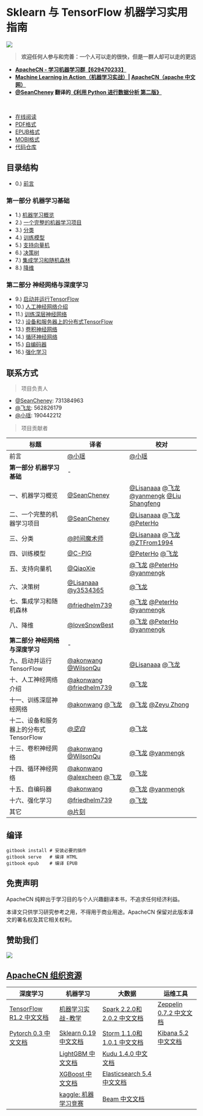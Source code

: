# Sklearn 与 TensorFlow 机器学习实用指南

![](cover.jpg)

> **欢迎任何人参与和完善：一个人可以走的很快，但是一群人却可以走的更远**

* **[ApacheCN - 学习机器学习群【629470233】](http://shang.qq.com/wpa/qunwpa?idkey=30e5f1123a79867570f665aa3a483ca404b1c3f77737bc01ec520ed5f078ddef)**
* **[Machine Learning in Action（机器学习实战）](https://github.com/apachecn/MachineLearning)| [ApacheCN（apache 中文网）](http://www.apachecn.org/)**
* **[@SeanCheney](https://www.jianshu.com/u/130f76596b02) 翻译的[《利用 Python 进行数据分析 第二版》](https://www.jianshu.com/p/04d180d90a3f)**

&zwj;

+ [在线阅读](https://www.gitbook.com/book/wizardforcel/hands-on-ml-with-sklearn-and-tf/details)
+ [PDF格式](https://www.gitbook.com/download/pdf/book/wizardforcel/hands-on-ml-with-sklearn-and-tf)
+ [EPUB格式](https://www.gitbook.com/download/epub/book/wizardforcel/hands-on-ml-with-sklearn-and-tf)
+ [MOBI格式](https://www.gitbook.com/download/mobi/book/wizardforcel/hands-on-ml-with-sklearn-and-tf)
+ [代码仓库](https://github.com/apachecn/hands_on_Ml_with_Sklearn_and_TF)

## 目录结构

* 0.) [前言](/docs/0.前言.md)

### 第一部分 机器学习基础

* 1.) [机器学习概览](/docs/1.机器学习概览.md)
* 2.) [一个完整的机器学习项目](/docs/2.一个完整的机器学习项目.md)
* 3.) [分类](/docs/3.分类.md)
* 4.) [训练模型](/docs/4.训练模型.md)
* 5.) [支持向量机](/docs/5.支持向量机.md)
* 6.) [决策树](/docs/6.决策树.md)
* 7.) [集成学习和随机森林](/docs/7.集成学习和随机森林.md)
* 8.) [降维](/docs/8.降维.md)

### 第二部分 神经网络与深度学习

* 9.) [启动并运行TensorFlow](/docs/9.启动并运行TensorFlow.md)
* 10.) [人工神经网络介绍](/docs/10.人工神经网络介绍.md)
* 11.) [训练深层神经网络](/docs/11.训练深层神经网络.md)
* 12.) [设备和服务器上的分布式TensorFlow](/docs/12.设备和服务器上的分布式TensorFlow.md)
* 13.) [卷积神经网络](/docs/13.卷积神经网络.md)
* 14.) [循环神经网络](/docs/14.循环神经网络.md)
* 15.) [自编码器](/docs/15.自编码器.md)
* 16.) [强化学习](/docs/16.强化学习.md)

## 联系方式

> 项目负责人

* [@SeanCheney](https://www.jianshu.com/u/130f76596b02): 731384963
* [@飞龙](https://github.com/wizardforcel): 562826179
* [@小瑶](https://github.com/chenyyx): 190442212

> 项目贡献者

| 标题 | 译者 | 校对 |
| --- | --- | --- |
| 前言 | [@小瑶](https://github.com/chenyyx) | [@小瑶](https://github.com/chenyyx) |
| **第一部分 机器学习基础** | - |
| 一、机器学习概览 | [@SeanCheney](https://www.jianshu.com/u/130f76596b02) | [@Lisanaaa](https://github.com/Lisanaaa) [@飞龙](https://github.com/wizardforcel) [@yanmengk](https://github.com/yanmengk) [@Liu Shangfeng](https://github.com/codershangfeng) |
| 二、一个完整的机器学习项目 | [@SeanCheney](https://www.jianshu.com/u/130f76596b02) | [@Lisanaaa](https://github.com/Lisanaaa) [@飞龙](https://github.com/wizardforcel) [@PeterHo](https://github.com/PeterHo) |
| 三、分类 | [@时间魔术师](https://github.com/hewind1992) | [@Lisanaaa](https://github.com/Lisanaaa) [@飞龙](https://github.com/wizardforcel) [@ZTFrom1994](https://github.com/ZTFrom1994) |
| 四、训练模型 | [@C-PIG](https://github.com/C-PIG) | [@PeterHo](https://github.com/PeterHo) [@飞龙](https://github.com/wizardforcel) |
| 五、支持向量机 | [@QiaoXie](https://github.com/QiaoXie) | [@飞龙](https://github.com/wizardforcel) [@PeterHo](https://github.com/PeterHo) [@yanmengk](https://github.com/yanmengk) |
| 六、决策树 | [@Lisanaaa](https://github.com/Lisanaaa) [@y3534365](https://github.com/y3534365) | [@飞龙](https://github.com/wizardforcel) |
| 七、集成学习和随机森林 | [@friedhelm739](https://github.com/friedhelm739) | [@飞龙](https://github.com/wizardforcel) [@PeterHo](https://github.com/PeterHo) [@yanmengk](https://github.com/yanmengk) |
| 八、降维 | [@loveSnowBest](https://github.com/zehuichen123) | [@飞龙](https://github.com/wizardforcel) [@PeterHo](https://github.com/PeterHo) [@yanmengk](https://github.com/yanmengk) |
| **第二部分 神经网络与深度学习** | - |
| 九、启动并运行TensorFlow | [@akonwang](https://github.com/wangxupeng) [@WilsonQu](https://github.com/WilsonQu) | [@Lisanaaa](https://github.com/Lisanaaa) [@飞龙](https://github.com/wizardforcel) |
| 十、人工神经网络介绍 | [@akonwang](https://github.com/wangxupeng) [@friedhelm739](https://github.com/friedhelm739) | [@飞龙](https://github.com/wizardforcel) |
| 十一、训练深层神经网络 | [@akonwang](https://github.com/wangxupeng) [@飞龙](https://github.com/wizardforcel) | [@飞龙](https://github.com/wizardforcel) [@Zeyu Zhong](https://github.com/zhearing) |
| 十二、设备和服务器上的分布式TensorFlow | [*@空白*](https://github.com/yhcheer) | [@飞龙](https://github.com/wizardforcel) |
| 十三、卷积神经网络 | [@akonwang](https://github.com/wangxupeng) [@WilsonQu](https://github.com/WilsonQu) | [@飞龙](https://github.com/wizardforcel) [@yanmengk](https://github.com/yanmengk) |
| 十四、循环神经网络 | [@akonwang](https://github.com/wangxupeng) [@alexcheen](https://github.com/alexcheen) [@飞龙](https://github.com/wizardforcel) | [@飞龙](https://github.com/wizardforcel) |
| 十五、自编码器 | [@akonwang](https://github.com/wangxupeng) | [@飞龙](https://github.com/wizardforcel) [@yanmengk](https://github.com/yanmengk) |
| 十六、强化学习 | [@friedhelm739](https://github.com/friedhelm739) | [@飞龙](https://github.com/wizardforcel) |
| 其它 | [@片刻](https://github.com/jiangzhonglian) |

## 编译

```
gitbook install # 安装必要的插件
gitbook serve   # 编译 HTML
gitbook epub    # 编译 EPUB
```

## 免责声明

ApacheCN 纯粹出于学习目的与个人兴趣翻译本书，不追求任何经济利益。

本译文只供学习研究参考之用，不得用于商业用途。ApacheCN 保留对此版本译文的署名权及其它相关权利。

## 赞助我们

![](http://www.apachecn.org/wp-content/uploads/2018/02/%E6%94%AF%E4%BB%98-%E5%BE%AE%E4%BF%A1%E5%92%8C%E6%94%AF%E4%BB%98%E5%AE%9D-1024x591.png)

## [ApacheCN 组织资源](http://www.apachecn.org/)

| 深度学习 | 机器学习  | 大数据 | 运维工具 |
| --- | --- | --- | --- |
| [TensorFlow R1.2 中文文档](http://cwiki.apachecn.org/pages/viewpage.action?pageId=10030122) | [机器学习实战-教学](https://github.com/apachecn/MachineLearning) | [Spark 2.2.0和2.0.2 中文文档](http://spark.apachecn.org/) | [Zeppelin 0.7.2 中文文档](http://cwiki.apachecn.org/pages/viewpage.action?pageId=10030467) |
| [Pytorch 0.3 中文文档](http://pytorch.apachecn.org) | [Sklearn 0.19 中文文档](http://sklearn.apachecn.org/) | [Storm 1.1.0和1.0.1 中文文档](http://storm.apachecn.org/) | [Kibana 5.2 中文文档](http://cwiki.apachecn.org/pages/viewpage.action?pageId=8159377) |
|  | [LightGBM 中文文档](http://lightgbm.apachecn.org/cn/latest) | [Kudu 1.4.0 中文文档](http://cwiki.apachecn.org/pages/viewpage.action?pageId=10813594) |  |
|  | [XGBoost 中文文档](http://xgboost.apachecn.org/cn/latest)  | [Elasticsearch 5.4 中文文档](http://cwiki.apachecn.org/pages/viewpage.action?pageId=4260364) |
|  | [kaggle: 机器学习竞赛](https://github.com/apachecn/kaggle) | [Beam 中文文档](http://beam.apachecn.org/) |
